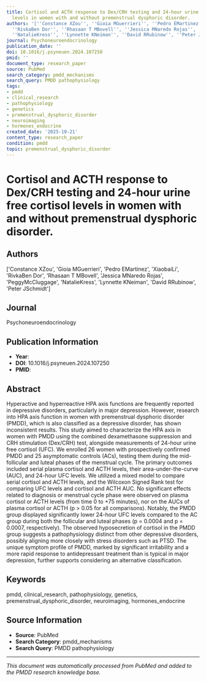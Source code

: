 ```yaml
---
title: Cortisol and ACTH response to Dex/CRH testing and 24-hour urine free cortisol
  levels in women with and without premenstrual dysphoric disorder.
authors: '[''Constance XZou'', ''Gioia MGuerrieri'', ''Pedro EMartinez'', ''XiaobaiLi'',
  ''RivkaBen Dor'', ''Rhasaan T MBovell'', ''Jessica MNaredo Rojas'', ''PeggyMcCluggage'',
  ''NatalieKress'', ''Lynnette KNeiman'', ''David RRubinow'', ''Peter JSchmidt'']'
journal: Psychoneuroendocrinology
publication_date: ''
doi: 10.1016/j.psyneuen.2024.107250
pmid: ''
document_type: research_paper
source: PubMed
search_category: pmdd_mechanisms
search_query: PMDD pathophysiology
tags:
- pmdd
- clinical_research
- pathophysiology
- genetics
- premenstrual_dysphoric_disorder
- neuroimaging
- hormones_endocrine
created_date: '2025-10-21'
content_type: research_paper
condition: pmdd
topic: premenstrual_dysphoric_disorder
---
```


# Cortisol and ACTH response to Dex/CRH testing and 24-hour urine free cortisol levels in women with and without premenstrual dysphoric disorder.

## Authors
['Constance XZou', 'Gioia MGuerrieri', 'Pedro EMartinez', 'XiaobaiLi', 'RivkaBen Dor', 'Rhasaan T MBovell', 'Jessica MNaredo Rojas', 'PeggyMcCluggage', 'NatalieKress', 'Lynnette KNeiman', 'David RRubinow', 'Peter JSchmidt']

## Journal
Psychoneuroendocrinology

## Publication Information
- **Year**: 
- **DOI**: 10.1016/j.psyneuen.2024.107250
- **PMID**: 

## Abstract
Hyperactive and hyperreactive HPA axis functions are frequently reported in depressive disorders, particularly in major depression. However, research into HPA axis function in women with premenstrual dysphoric disorder (PMDD), which is also classified as a depressive disorder, has shown inconsistent results. This study aimed to characterize the HPA axis in women with PMDD using the combined dexamethasone suppression and CRH stimulation (Dex/CRH) test, alongside measurements of 24-hour urine free cortisol (UFC). We enrolled 26 women with prospectively confirmed PMDD and 25 asymptomatic controls (ACs), testing them during the mid-follicular and luteal phases of the menstrual cycle. The primary outcomes included serial plasma cortisol and ACTH levels, their area-under-the-curve (AUC), and 24-hour UFC levels. We utilized a mixed model to compare serial cortisol and ACTH levels, and the Wilcoxon Signed Rank test for comparing UFC levels and cortisol and ACTH AUC. No significant effects related to diagnosis or menstrual cycle phase were observed on plasma cortisol or ACTH levels (from time 0 to +75 minutes), nor on the AUCs of plasma cortisol or ACTH (p > 0.05 for all comparisons). Notably, the PMDD group displayed significantly lower 24-hour UFC levels compared to the AC group during both the follicular and luteal phases (p = 0.0004 and p = 0.0007, respectively). The observed hyposecretion of cortisol in the PMDD group suggests a pathophysiology distinct from other depressive disorders, possibly aligning more closely with stress disorders such as PTSD. The unique symptom profile of PMDD, marked by significant irritability and a more rapid response to antidepressant treatment than is typical in major depression, further supports considering an alternative classification.

## Keywords
pmdd, clinical_research, pathophysiology, genetics, premenstrual_dysphoric_disorder, neuroimaging, hormones_endocrine

## Source Information
- **Source**: PubMed
- **Search Category**: pmdd_mechanisms
- **Search Query**: PMDD pathophysiology

---
*This document was automatically processed from PubMed and added to the PMDD research knowledge base.*
